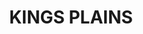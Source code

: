 ---
lastmod: '2025-04-06T06:05:20+00:00'
latitude: -33.571335
layout: suburb
longitude: 149.267666
postcode: '2799'
state: NSW
title: KINGS PLAINS
url: /nsw/kings-plains/
---